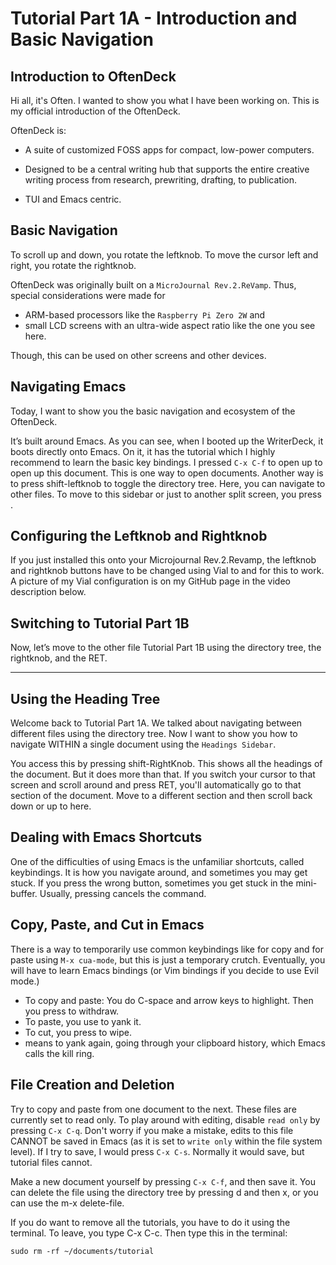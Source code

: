# Tutorial Part 1A - Introduction and Basic Navigation

## Introduction to OftenDeck

Hi all, it's Often. I wanted to show you what I have been working on. This is my official introduction of the OftenDeck.

OftenDeck is:

- A suite of customized FOSS apps for compact, low-power computers.

- Designed to be a central writing hub that supports the entire creative writing process from research, prewriting, drafting, to publication.

- TUI and Emacs centric.

## Basic Navigation

To scroll up and down, you rotate the leftknob. To move the cursor left and right, you rotate the rightknob.

OftenDeck was originally built on a `MicroJournal Rev.2.ReVamp`. Thus, special considerations were made for
- ARM-based processors like the `Raspberry Pi Zero 2W` and
- small LCD screens with an ultra-wide aspect ratio like the one you see here.

Though, this can be used on other screens and other devices.

## Navigating Emacs

Today, I want to show you the basic navigation and ecosystem of the OftenDeck. 

It’s built around Emacs. As you can see, when I booted up the WriterDeck, it boots directly onto Emacs. On it, it has the tutorial which I highly recommend to learn the basic key bindings. I pressed `C-x C-f` to open up to open up this document. This is one way to open documents. Another way is to press shift-leftknob to toggle the directory tree. Here, you can navigate to other files. To move to this sidebar or just to another split screen, you press <rightknob>.

## Configuring the Leftknob and Rightknob

If you just installed this onto your Microjournal Rev.2.Revamp, the leftknob and rightknob buttons have to be changed using Vial to <f5> and <f6> for this to work. A picture of my Vial configuration is on my GitHub page in the video description below.


## Switching to Tutorial Part 1B

Now, let’s move to the other file Tutorial Part 1B using the directory tree, the rightknob, and the RET.


---

## Using the Heading Tree

Welcome back to Tutorial Part 1A. We talked about navigating between different files using the directory tree. Now I want to show you how to navigate WITHIN a single document using the `Headings Sidebar`.

You access this by pressing shift-RightKnob. This shows all the headings of the document. But it does more than that. If you switch your cursor to that screen and scroll around and press RET, you'll automatically go to that section of the document. Move to a different section and then scroll back down or up to here.


## Dealing with Emacs Shortcuts

One of the difficulties of using Emacs is the unfamiliar shortcuts, called keybindings. It is how you navigate around, and sometimes you may get stuck. If you press the wrong button, sometimes you get stuck in the mini-buffer. Usually, pressing <C-g> cancels the command.


## Copy, Paste, and Cut in Emacs

There is a way to temporarily use common keybindings like <C-c> for copy and <C-v> for paste using `M-x cua-mode`, but this is just a temporary crutch. Eventually, you will have to learn Emacs bindings (or Vim bindings if you decide to use Evil mode.)

- To copy and paste: You do C-space and arrow keys to highlight. Then you press <M-w> to withdraw.
- To paste, you use <C-y> to yank it.
- To cut, you press <C-w> to wipe.
- <M-y> means to yank again, going through your clipboard history, which Emacs calls the kill ring.


## File Creation and Deletion

Try to copy and paste from one document to the next. These files are currently set to read only. To play around with editing, disable `read only` by pressing `C-x C-q`. Don't worry if you make a mistake, edits to this file CANNOT be saved in Emacs (as it is set to `write only` within the file system level). If I try to save, I would press `C-x C-s`. Normally it would save, but tutorial files cannot.

Make a new document yourself by pressing `C-x C-f`, and then save it. You can delete the file using the directory tree by pressing d and then x, or you can use the m-x delete-file.

If you do want to remove all the tutorials, you have to do it using the terminal. To leave, you type C-x C-c. Then type this in the terminal:

```
sudo rm -rf ~/documents/tutorial
```